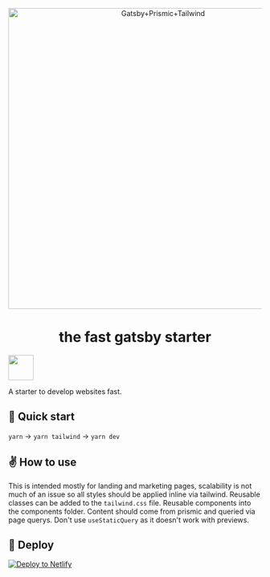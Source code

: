<p align="center">
    <img alt="Gatsby+Prismic+Tailwind" src="https://user-images.githubusercontent.com/43379421/75116532-a2bbe880-5669-11ea-99fa-6962f6f757ce.png" width="600" />
</p>


<h1 align="center">
  the fast gatsby starter
</h1>

<img src="https://spacergif.org/spacer.gif" width="50"/>

A starter to develop websites fast.

## 🚀 Quick start

`yarn` -> `yarn tailwind` -> `yarn dev`

## ✌️ How to use

This is intended mostly for landing and marketing pages, scalability is not much of an issue so all styles should be applied inline via tailwind. Reusable classes can be added to the `tailwind.css` file. Reusable components into the components folder. Content should come from prismic and queried via page querys. Don't use `useStaticQuery` as it doesn't work with previews.

## 💫 Deploy

[![Deploy to Netlify](https://www.netlify.com/img/deploy/button.svg)](https://app.netlify.com/start/deploy?repository=https://github.com/jescowuester/gatsby-tailwind-starter)

